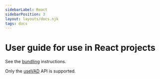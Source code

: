 ```yaml
---
sidebarLabel: React
sidebarPosition: 3
layout: layouts/docs.njk
tags: docs
---
```


# User guide for use in React projects

See the [bundling](/docs/browser/#bundling) instructions.

Only the [useVAD](/docs/API/#usevad) API is supported.
